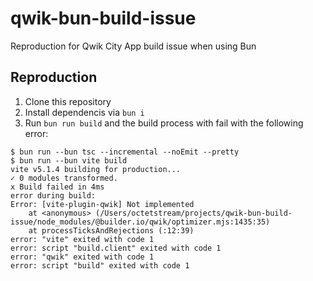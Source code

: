# qwik-bun-build-issue

Reproduction for Qwik City App build issue when using Bun

## Reproduction

1. Clone this repository
2. Install dependencis via `bun i`
3. Run `bun run build` and the build process with fail with the following error:

```
$ bun run --bun tsc --incremental --noEmit --pretty
$ bun run --bun vite build
vite v5.1.4 building for production...
✓ 0 modules transformed.
x Build failed in 4ms
error during build:
Error: [vite-plugin-qwik] Not implemented
    at <anonymous> (/Users/octetstream/projects/qwik-bun-build-issue/node_modules/@builder.io/qwik/optimizer.mjs:1435:35)
    at processTicksAndRejections (:12:39)
error: "vite" exited with code 1
error: script "build.client" exited with code 1
error: "qwik" exited with code 1
error: script "build" exited with code 1
```
